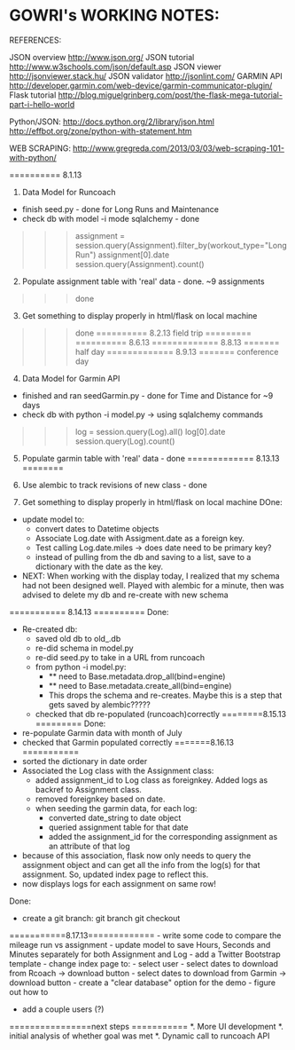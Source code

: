 GOWRI's WORKING NOTES:
=====================

REFERENCES:

JSON overview http://www.json.org/
JSON tutorial http://www.w3schools.com/json/default.asp
JSON viewer http://jsonviewer.stack.hu/
JSON validator http://jsonlint.com/
GARMIN API http://developer.garmin.com/web-device/garmin-communicator-plugin/
Flask tutorial http://blog.miguelgrinberg.com/post/the-flask-mega-tutorial-part-i-hello-world


Python/JSON: http://docs.python.org/2/library/json.html
http://effbot.org/zone/python-with-statement.htm

WEB SCRAPING: http://www.gregreda.com/2013/03/03/web-scraping-101-with-python/

========== 8.1.13
1. Data Model for Runcoach
 - finish seed.py - done for Long Runs and Maintenance
 - check db with model -i mode sqlalchemy - done

>>> assignment = session.query(Assignment).filter_by(workout_type="Long Run")
>>> assignment[0].date
>>> session.query(Assignment).count()

2. Populate assignment table with 'real' data - done. ~9 assignments 
>>> done

3. Get something to display properly in html/flask on local machine
>>> done
========== 8.2.13 field trip =========
========== 8.6.13
============= 8.8.13 ======= half day
============= 8.9.13 ======= conference day

4. Data Model for Garmin API
- finished and ran seedGarmin.py - done for Time and Distance for ~9 days
- check db with python -i model.py -> using sqlalchemy commands
>>> log = session.query(Log).all()
>>> log[0].date
>>> session.query(Log).count()

5. Populate garmin table with 'real' data - done
============= 8.13.13 ========

6. Use alembic to track revisions of new class - done

7. Get something to display properly in html/flask on local machine
DOne:
- update model to:
	- convert dates to Datetime objects
	- Associate Log.date with Assigment.date as a foreign key.
	- Test calling Log.date.miles -> does date need to be primary key?
	- instead of pulling from the db and saving to a list, save to a dictionary with the date as the key.
- NEXT: When working with the display today, I realized that my schema had not been designed well. Played with alembic for a minute, then was advised to delete my db and re-create with new schema

=========== 8.14.13 ==========
Done:
- Re-created db:
	- saved old db to old_.db
	- re-did schema in model.py
	- re-did seed.py to take in a URL from runcoach
	- from python -i model.py:
		- ** need to Base.metadata.drop_all(bind=engine)
		- ** need to Base.metadata.create_all(bind=engine)
		- This drops the schema and re-creates. Maybe this is a step that gets saved by alembic?????
	- checked that db re-populated (runcoach)correctly
========8.15.13 =========
Done:
- re-populate Garmin data with month of July
- checked that Garmin populated correctly
=======8.16.13 ===========
- sorted the dictionary in date order
- Associated the Log class with the Assignment class:
	- added assignment_id to Log class as foreignkey. Added logs as backref to Assignment class.
	- removed foreignkey based on date.
	- when seeding the garmin data, for each log:
	   - converted date_string to date object
	   - queried assignment table for that date
	   - added the assignment_id for the corresponding assignment as an attribute of that log
- because of this association, flask now only needs to query the assignment object and can get all the info from the log(s) for that assignment. So, updated index page to reflect this.
- now displays logs for each assignment on same row!

Done:
- create a git branch: 
git branch <name>
git checkout <name>



===========8.17.13=============
	- write some code to compare the mileage run vs assignment
			- update model to save Hours, Seconds and Minutes separately for both Assignment and Log
	- add a Twitter Bootstrap template
	- change index page to:
		- select user
		- select dates to download from Rcoach -> download button
		- select dates to download from Garmin -> download button
		- create a "clear database" option for the demo
	- figure out how to 
- add a couple users (?)

================next steps ===========
*. More UI development
*. initial analysis of whether goal was met
*. Dynamic call to runcoach API




